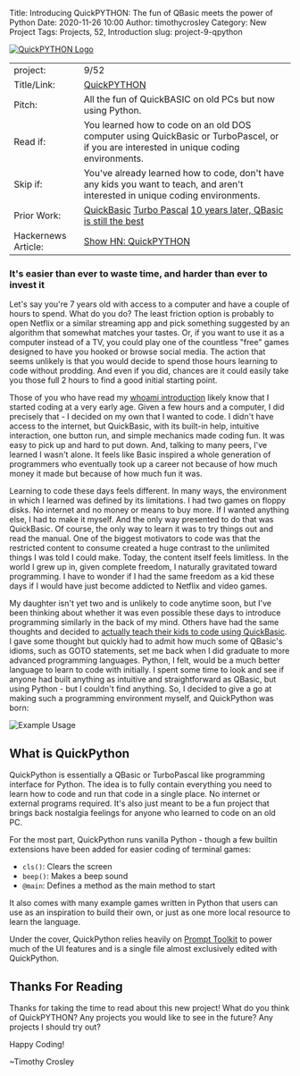 Title: Introducing QuickPYTHON: The fun of QBasic meets the power of Python
Date: 2020-11-26 10:00
Author: timothycrosley
Category: New Project
Tags: Projects, 52, Introduction
slug: project-9-qpython

[![QuickPYTHON Logo](https://raw.githubusercontent.com/timothycrosley/quickpython/master/art/logo_large.png)](https://timothycrosley.github.io/quickpython/)

| | |
| ------------| -----------------------------------------------------------------------------------------------------------------------------------------------------------------------|
| project: | 9/52 |
| Title/Link: | [QuickPYTHON](https://raw.githubusercontent.com/timothycrosley/quickpython/master/art/logo_large.png) |
| Pitch: | All the fun of QuickBASIC on old PCs but now using Python. |
| Read if: | You learned how to code on an old DOS computer using QuickBasic or TurboPascel, or if you are interested in unique coding environments.|
| Skip if: | You've already learned how to code, don't have any kids you want to teach, and aren't interested in unique coding environments. |
| Prior Work: | [QuickBasic](https://en.wikipedia.org/wiki/QBasic) [Turbo Pascal](https://en.wikipedia.org/wiki/Turbo_Pascal) [10 years later, QBasic is still the best](http://www.nicolasbize.com/blog/30-years-later-qbasic-is-still-the-best/) |
| Hackernews Article: | [Show HN: QuickPYTHON](https://news.ycombinator.com/item?id=25158588)

### It's easier than ever to waste time, and harder than ever to invest it

Let's say you're 7 years old with access to a computer and have a couple of hours to spend. What do you do? The least friction option is probably to open Netflix or a similar streaming app and pick something suggested by an algorithm that somewhat matches your tastes. Or, if you want to use it as a computer instead of a TV, you could play one of the countless "free" games designed to have you hooked or browse social media. The action that seems unlikely is that you would decide to spend those hours learning to code without prodding. And even if you did, chances are it could easily take you those full 2 hours to find a good initial starting point.

Those of you who have read my [whoami introduction](https://timothycrosley.com/whoami)
likely know that I started coding at a very early age. Given a few hours and a computer, I did precisely that - I decided on my own that I wanted to code. I didn't have access to the internet, but QuickBasic, with its built-in help, intuitive interaction, one button run, and simple mechanics made coding fun. It was easy to pick up and hard to put down. And, talking to many peers, I've learned I wasn't alone. It feels like Basic inspired a whole generation of programmers who eventually took up a career not because of how much money it made but because of how much fun it was.

Learning to code these days feels different. In many ways, the environment in which I learned was defined by its limitations. I had two games on floppy disks. No internet and no money or means to buy more. If I wanted anything else, I had to make it myself. And the only way presented to do that was QuickBasic. Of course, the only way to learn it was to try things out and read the manual. One of the biggest motivators to code was that the restricted content to consume created a huge contrast to the unlimited things I was told I could make. Today, the content itself feels limitless. In the world I grew up in, given complete freedom, I naturally gravitated toward programming. I have to wonder if I had the same freedom as a kid these days if I would have just become addicted to Netflix and video games.

My daughter isn't yet two and is unlikely to code anytime soon, but I've been thinking about whether it was even possible these days to introduce programming similarly in the back of my mind. Others have had the same thoughts and decided to [actually teach their kids to code using QuickBasic](http://www.nicolasbize.com/blog/30-years-later-qbasic-is-still-the-best/). I gave some thought but quickly had to admit how much some of QBasic's idioms, such as GOTO statements, set me back when I did graduate to more advanced programming languages. Python, I felt, would be a much better language to learn to code with initially. I spent some time to look and see if anyone had built anything as intuitive and straightforward as QBasic, but using Python - but I couldn't find anything. So, I decided to give a go at making such a programming environment myself, and QuickPython was born:

![Example Usage](https://raw.githubusercontent.com/timothycrosley/quickpython/master/art/example.gif)


## What is QuickPython

QuickPython is essentially a QBasic or TurboPascal like programming interface for Python. The idea is to fully contain everything you need to learn how to code and run that code in a single place. No internet or external programs required. It's also just meant to be a fun project that brings back nostalgia feelings for anyone who learned to code on an old PC.

For the most part, QuickPython runs vanilla Python - though a few builtin extensions have been added for easier coding of terminal games:

- `cls()`: Clears the screen
- `beep()`: Makes a beep sound
- `@main`: Defines a method as the main method to start

It also comes with many example games written in Python that users can use as an inspiration to build their own, or just as one more local resource to learn the language.

Under the cover, QuickPython relies heavily on [Prompt Toolkit](https://python-prompt-toolkit.readthedocs.io/en/master/) to power much of the UI features and is a single file almost exclusively edited with QuickPython.

## Thanks For Reading

Thanks for taking the time to read about this new project! What do you think of QuickPYTHON? Any projects you would like to see in the future? Any projects I should try out?

Happy Coding!

~Timothy Crosley
